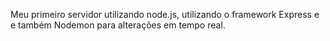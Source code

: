 Meu primeiro servidor utilizando node.js, utilizando o framework Express e e também Nodemon para alterações em tempo real.
